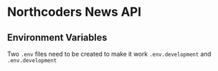 # Northcoders News API

## Environment Variables
Two `.env` files need to be created to make it work `.env.development` and `.env.development`
